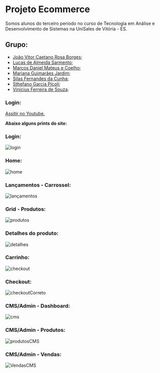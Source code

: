 # Projeto Ecommerce
Somos alunos do terceiro período no curso de Tecnologia em Análise e Desenvolvimento de Sistemas na UniSales de Vitória - ES.


## Grupo:
- [João Vitor Caetano Rosa Borges](https://github.com/joaorosa1);
- [Lucas de Almeida Sarmento](https://github.com/Lucas-Almeida-Sar);
- [Marcos Daniel Mateus e Coelho](https://github.com/barvous);
- [Mariana Guimarães Jardim](https://github.com/MarianaGJ);
- [Silas Fernandes da Cunha](https://github.com/silascunha);
- [Sthefano Garcia Pícoli](https://github.com/steuf0);
- [Vinícius Ferreira de Souza](https://github.com/vfdesouza).

### Login:
[Assitir no Youtube.](https://www.youtube.com/watch?v=yZJtcW_jquw) 


**Abaixo alguns prints do site:**

### Login:
![login](https://user-images.githubusercontent.com/62060142/126493682-e2f055be-0302-4189-82a5-ef7d393a291c.png)

### Home:
![home](https://user-images.githubusercontent.com/62060142/126493389-e15c2805-eb4d-4d3d-bef9-778abb5d0b82.jpg)

### Lançamentos - Carrossel:
![lançamentos](https://user-images.githubusercontent.com/62060142/126493472-85595979-683c-4de2-bb8a-a49cbcb961fd.png)

### Grid - Produtos:
![produtos](https://user-images.githubusercontent.com/62060142/126493514-2a4f7640-d9d5-41bb-b35f-f7af9d2f8fd2.png)

### Detalhes do produto:
![detalhes](https://user-images.githubusercontent.com/62060142/126493604-dcef200d-2caa-4df2-90af-c07e2dde1279.png)

### Carrinho:
![checkout](https://user-images.githubusercontent.com/62060142/126493568-5daf1cb3-447b-4850-93eb-220b36c84344.png)

### Checkout:
![checkoutCorreto](https://user-images.githubusercontent.com/62060142/126493647-66f36461-7c5e-47eb-8f34-6cf1d4fc1ad4.png)

### CMS/Admin - Dashboard:
![cms](https://user-images.githubusercontent.com/62060142/126493775-da1f4fd7-1d35-4cdd-b5a8-72ff2b691121.jpg)

### CMS/Admin - Produtos:
![produtosCMS](https://user-images.githubusercontent.com/62060142/126493828-d7918d41-eef6-4f23-b87c-83cf9b7f1572.png)

### CMS/Admin - Vendas:
![VendasCMS](https://user-images.githubusercontent.com/62060142/126493851-4dbfb282-ec65-4471-829c-dc92efdb657b.png)




